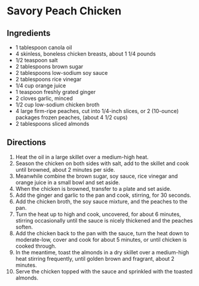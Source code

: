 # Savory Peach Chicken

## Ingredients

- 1 tablespoon canola oil
- 4 skinless, boneless chicken breasts, about 1 1/4 pounds
- 1/2 teaspoon salt
- 2 tablespoons brown sugar
- 2 tablespoons low-sodium soy sauce
- 2 tablespoons rice vinegar
- 1/4 cup orange juice
- 1 teaspoon freshly grated ginger
- 2 cloves garlic, minced
- 1/2 cup low-sodium chicken broth
- 4 large firm-ripe peaches, cut into 1/4-inch slices, or 2 (10-ounce) packages frozen peaches, (about 4 1/2 cups)
- 2 tablespoons sliced almonds

## Directions

1. Heat the oil in a large skillet over a medium-high heat.
2. Season the chicken on both sides with salt, add to the skillet and cook until browned, about 2 minutes per side.
3. Meanwhile combine the brown sugar, soy sauce, rice vinegar and orange juice in a small bowl and set aside.
4. When the chicken is browned, transfer to a plate and set aside.
5. Add the ginger and garlic to the pan and cook, stirring, for 30 seconds.
6. Add the chicken broth, the soy sauce mixture, and the peaches to the pan.
7. Turn the heat up to high and cook, uncovered, for about 6 minutes, stirring occasionally until the sauce is nicely thickened and the peaches soften.
8. Add the chicken back to the pan with the sauce, turn the heat down to moderate-low, cover and cook for about 5 minutes, or until chicken is cooked through.
9. In the meantime, toast the almonds in a dry skillet over a medium-high heat stirring frequently, until golden brown and fragrant, about 2 minutes.
10. Serve the chicken topped with the sauce and sprinkled with the toasted almonds.
